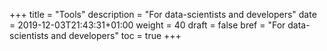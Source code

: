 +++
title = "Tools"
description = "For data-scientists and developers"
date = 2019-12-03T21:43:31+01:00
weight = 40
draft = false
bref = "For data-scientists and developers"
toc = true
+++
